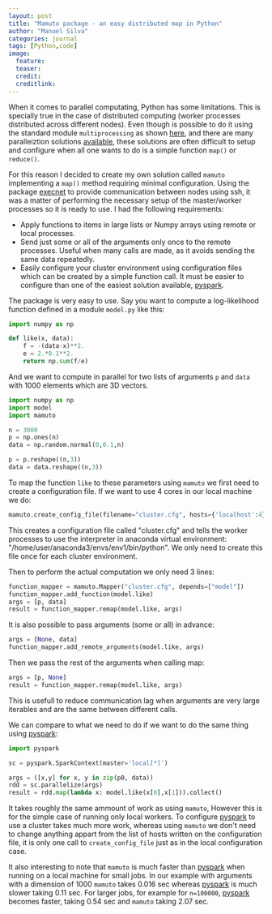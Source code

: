 ```yaml
---
layout: post
title: "Mamuto package - an easy distributed map in Python"
author: "Manuel Silva"
categories: journal
tags: [Python,code]
image:
  feature: 
  teaser: 
  credit:
  creditlink:
---
```


When it comes to parallel computating, Python has some limitations. This is specially true in the case of distributed computing (worker processes distributed across different nodes). Even though is possible to do it using the standard module `multiprocessing` as shown [here](https://eli.thegreenplace.net/2012/01/24/distributed-computing-in-python-with-multiprocessing), and there are many paralleiztion solutions [available](https://wiki.python.org/moin/ParallelProcessing), these solutions are often difficult to setup and configure when all one wants to do is a simple function `map()` or `reduce()`.

For this reason I decided to create my own solution called `mamuto` implementing a `map()` method requiring minimal configuration. Using the package [execnet](http://codespeak.net/execnet/) to provide communication between nodes using ssh, it was a matter of performing the necessary setup of the master/worker processes so it is ready to use. I had the following requirements:

* Apply functions to items in large lists or Numpy arrays using remote or local
processes.
* Send just some or all of the arguments only once to the remote processes. Useful when many calls 
are made, as it avoids sending the same data repeatedly.
* Easily configure your cluster environment using configuration files which can be created by a simple 
function call. It must be easier to configure than one of the easiest solution available, [pyspark](http://spark.apache.org/docs/2.1.0/api/python/pyspark.html).

The package is very easy to use. Say you want to compute a log-likelihood function defined in a module `model.py` like this:

```python
import numpy as np

def like(x, data):
    f = -(data-x)**2.
    e = 2.*0.1**2.
    return np.sum(f/e)
```

And we want to compute in parallel for two lists of arguments `p` and `data` with 1000 elements which are 3D vectors.

```python
import numpy as np
import model
import mamuto

n = 3000
p = np.ones(n)
data = np.random.normal(0,0.1,n)

p = p.reshape((n,3))
data = data.reshape((n,3))
```

To map the function `like` to these parameters using `mamuto` we first need to create a configuration file. If we want to use 4 cores in our local machine we do:

```python
mamuto.create_config_file(filename="cluster.cfg", hosts={'localhost':4}, workdir="", python="/home/user/anaconda3/envs/env1/bin/python", nice=0)
```

This creates a configuration file called "cluster.cfg" and tells the worker processes to use the interpreter in anaconda virtual environment: "/home/user/anaconda3/envs/env1/bin/python". We only need to create this file once for each cluster environment.

Then to perform the actual computation we only need 3 lines:

```python
function_mapper = mamuto.Mapper("cluster.cfg", depends=["model"])
function_mapper.add_function(model.like)
args = [p, data]
result = function_mapper.remap(model.like, args)
```

It is also possible to pass arguments (some or all) in advance:

```python
args = [None, data]
function_mapper.add_remote_arguments(model.like, args)
```

Then we pass the rest of the arguments when calling map:

```python
args = [p, None]
result = function_mapper.remap(model.like, args)
```

This is usefull to reduce communication lag when arguments are very large iterables and are the same between different calls.

We can compare to what we need to do if we want to do the same thing using [pyspark](http://spark.apache.org/docs/2.1.0/api/python/pyspark.html):

```python
import pyspark

sc = pyspark.SparkContext(master='local[*]')

args = ([x,y] for x, y in zip(p0, data))
rdd = sc.parallelize(args)
result = rdd.map(lambda x: model.like(x[0],x[1])).collect()
```

It takes roughly the same ammount of work as using `mamuto`, However this is for the simple case of running only local workers. To configure [pyspark](http://spark.apache.org/docs/2.1.0/api/python/pyspark.html) to use a cluster takes much more work, whereas using `mamuto` we don't need to change anything appart from the list of hosts written on the configuration file, it is only one call to `create_config_file` just as in the local configuration case.

It also interesting to note that `mamuto` is much faster than [pyspark](http://spark.apache.org/docs/2.1.0/api/python/pyspark.html) when running on a local machine for small jobs. In our example with arguments with a dimension of 1000 `mamuto` takes 0.016 sec whereas [pyspark](http://spark.apache.org/docs/2.1.0/api/python/pyspark.html) is much slower taking 0.11 sec. For larger jobs, for example for `n=100000`, [pyspark](http://spark.apache.org/docs/2.1.0/api/python/pyspark.html) becomes faster, taking 0.54 sec and `mamuto` taking 2.07 sec.